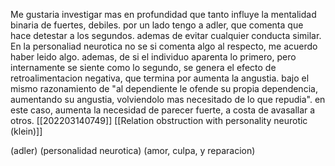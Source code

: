 Me gustaria investigar mas en profundidad que tanto influye la mentalidad binaria de fuertes, debiles.
por un lado tengo a adler, que comenta que hace detestar a los segundos. ademas de evitar cualquier conducta similar. 
En la personaliad neurotica no se si comenta algo al respecto, me acuerdo haber leido algo.
ademas, de si el individuo aparenta lo primero, pero internamente se siente como lo segundo, se genera el efecto de retroalimentacion negativa, que termina por aumenta la angustia. bajo el mismo razonamiento de "al dependiente le ofende su propia dependencia, aumentando su angustia, volviendolo mas necesitado de lo que repudia". en este caso, aumenta la necesidad de parecer fuerte, a costa de avasallar a otros. 
[[202203140749]]
[[Relation obstruction with personality neurotic (klein)]]

(adler)
(personalidad neurotica)
(amor, culpa, y reparacion)



